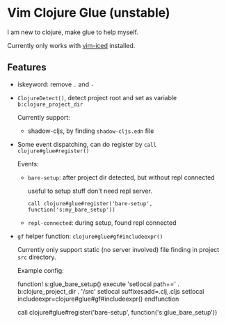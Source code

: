 Vim Clojure Glue (unstable)
================

I am new to clojure, make glue to help myself.


Currently only works with [vim-iced][] installed.



## Features

- iskeyword: remove `.` and `-`


- `ClojureDetect()`, detect project root and set as variable `b:clojure_project_dir`

  Currently support:

  - shadow-cljs, by finding `shadow-cljs.edn` file


- Some event dispatching, can do register by `call clojure#glue#register()`

  Events:

  - `bare-setup`: after project dir detected, but without repl connected

    useful to setup stuff don't need repl server.

        call clojure#glue#register('bare-setup', function('s:my_bare_setup'))

  - `repl-connected`: during setup, found repl connected


- `gf` helper function: `clojure#glue#gf#includeexpr()`

  Currently only support static (no server involved) file finding in project `src` directory.

  Example config:

    function! s:glue_bare_setup()
      execute 'setlocal path+=' . b:clojure_project_dir . '/src'
      setlocal suffixesadd=.clj,.cljs
      setlocal includeexpr=clojure#glue#gf#includeexpr()
    endfunction

    call clojure#glue#register('bare-setup', function('s:glue_bare_setup'))



[vim-iced]: https://github.com/liquidz/vim-iced
